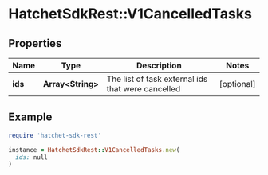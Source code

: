 # HatchetSdkRest::V1CancelledTasks

## Properties

| Name | Type | Description | Notes |
| ---- | ---- | ----------- | ----- |
| **ids** | **Array&lt;String&gt;** | The list of task external ids that were cancelled | [optional] |

## Example

```ruby
require 'hatchet-sdk-rest'

instance = HatchetSdkRest::V1CancelledTasks.new(
  ids: null
)
```

